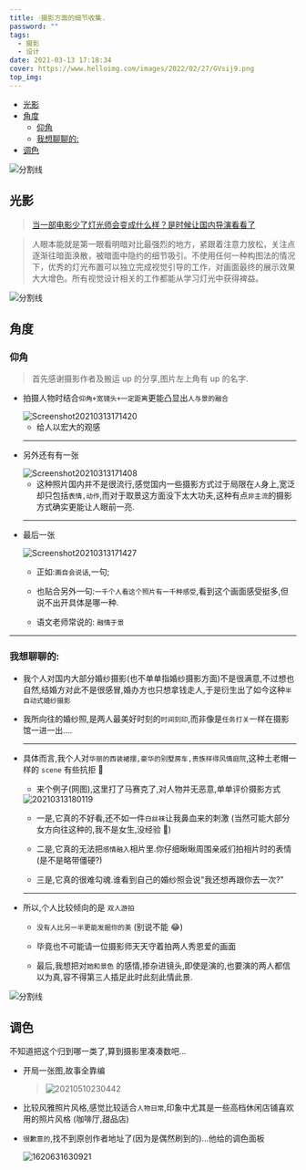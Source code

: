 ```yaml
---
title: 💧摄影方面的细节收集.
password: ""
tags:
  - 摄影
  - 设计
date: 2021-03-13 17:18:34
cover: https://www.helloimg.com/images/2022/02/27/GVsij9.png
top_img:
---
```


<!--
 * @?: *********************************************************************
 * @Author: Weidows
 * @LastEditors: Weidows
 * @LastEditTime: 2022-02-27 16:21:59
 * @FilePath: \Blog-private\source\_posts\design\摄影.md
 * @Description:
 * @!: *********************************************************************
-->

- [光影](#光影)
- [角度](#角度)
  - [仰角](#仰角)
  - [我想聊聊的:](#我想聊聊的)
- [调色](#调色)

<a>![分割线](https://cdn.jsdelivr.net/gh/Weidows/Images/img/divider.png)</a>

## 光影

> [当一部电影少了灯光师会变成什么样？是时候让国内导演看看了](https://www.bilibili.com/video/BV18J411B7or)

> 人眼本能就是第一眼看明暗对比最强烈的地方，紧跟着注意力放松，关注点逐渐往暗面涣散，被暗面中隐约的细节吸引。不使用任何一种构图法的情况下，优秀的灯光布置可以独立完成视觉引导的工作，对画面最终的展示效果大大增色。所有视觉设计相关的工作都能从学习灯光中获得裨益。​

<a>![分割线](https://cdn.jsdelivr.net/gh/Weidows/Images/img/divider.png)</a>

## 角度

### 仰角

> 首先感谢摄影作者及搬运 up 的分享,图片左上角有 up 的名字.

- 拍摄人物时结合`仰角+宽镜头+一定距离`更能凸显出`人与景的融合`

  <img src="https://www.helloimg.com/images/2022/02/27/GVEyRz.jpg" alt="Screenshot20210313171420" />

  - 给人以宏大的观感

  ***

- 另外还有有一张

  <img src="https://www.helloimg.com/images/2022/02/27/GVJBQ5.jpg" alt="Screenshot20210313171408" />

  - 这种照片国内并不是很流行,感觉国内一些摄影方式过于局限在`人`身上,宽泛却只包括`表情,动作`,而对于取景这方面没下太大功夫,这种有点`非主流`的摄影方式确实更能让人眼前一亮.

  ***

- 最后一张

  <img src="https://www.helloimg.com/images/2022/02/27/GVEj6R.jpg" alt="Screenshot20210313171427" />

  - 正如:`画自会说话`,一句;
  - 也贴合另外一句:`一千个人看这个照片有一千种感受`,看到这个画面感受挺多,但说不出开具体是哪一种.

  - 语文老师常说的: `融情于景`

---

### 我想聊聊的:

- 我个人对国内大部分婚纱摄影(也不单单指婚纱摄影方面)不是很满意,不过想也自然,结婚方对此不是很感冒,婚办方也只想拿钱走人,于是衍生出了如今这种`半自动式婚纱摄影`

- 我所向往的婚纱照,是两人最美好时刻的`时间刻印`,而非像是`任务打关`一样在摄影馆一进一出....

  ***

- 具体而言,我个人对`华丽的西装裙摆,豪华的别墅房车,贵族样得风情庭院`,这种土老帽一样的 `scene` 有些抗拒 🤔

  - 来个例子(网图),这里打了马赛克了,对人物并无恶意,单单评价摄影方式

  <img src="https://www.helloimg.com/images/2022/02/27/GVsb9g.png" alt="20210313180119" />

  - 一是,它真的不好看,还不如一件`白丝袜`让我鼻血来的刺激 (当然可能大部分女方向往这种的,我不是女生,没经验 🤣)

  - 二是,它真的无法把`感情融入`相片里.你仔细瞅瞅周围亲戚们拍相片时的表情 (是不是略带僵硬?)

  - 三是,它真的很难勾魂.谁看到自己的婚纱照会说"我还想再跟你去一次?"

  ***

- 所以,个人比较倾向的是 `双人游拍`

  - `没有人比另一半更能发掘你的美` (别说不能 😂)

  - 毕竟也不可能请一位摄影师天天守着拍两人秀恩爱的画面

  - 最后,我想把对`她和景色` 的感情,掺杂进镜头,即使是演的,也要演的两人都信以为真,容不得第三人插足此时此刻此情此景.

<a>![分割线](https://cdn.jsdelivr.net/gh/Weidows/Images/img/divider.png)</a>

## 调色

不知道把这个归到哪一类了,算到摄影里凑凑数吧...

- 开局一张图,故事全靠编

  > <img src="https://www.helloimg.com/images/2022/02/27/GVA8Ln.png" alt="20210510230442" />

- 比较风雅照片风格,感觉比较适合`人物日常`,印象中尤其是一些高档休闲店铺喜欢用的照片风格 (咖啡厅,甜品店)

- `很歉意的`,找不到原创作者地址了(因为是偶然刷到的)...他给的调色面板

  <img src="https://www.helloimg.com/images/2022/02/27/GVaSe1.png" alt="1620631630921" />
